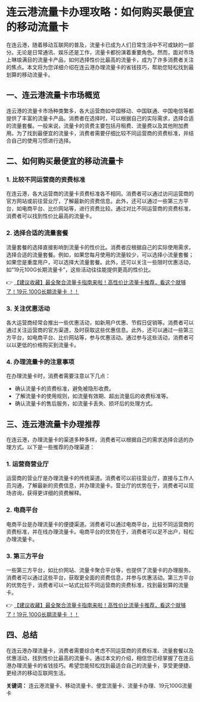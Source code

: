 # 连云港流量卡办理攻略：如何购买最便宜的移动流量卡

在连云港，随着移动互联网的普及，流量卡已成为人们日常生活中不可或缺的一部分。无论是日常通讯、娱乐还是工作，流量卡都扮演着重要角色。然而，面对市场上琳琅满目的流量卡产品，如何选择性价比最高的流量卡，成为了许多消费者关注的焦点。本文将为您详细介绍在连云港办理流量卡的省钱技巧，帮助您轻松找到最划算的移动流量卡。

## 一、连云港流量卡市场概览

连云港的流量卡市场种类繁多，各大运营商如中国移动、中国联通、中国电信等都提供了丰富的流量卡产品。消费者在选择时，可以根据自己的实际需求，选择合适的流量套餐。一般来说，流量卡的资费主要包括月租费、流量费以及其他附加费用。为了找到最便宜的流量卡，消费者需要仔细比较不同运营商的资费标准，并结合自己的使用习惯进行选择。

## 二、如何购买最便宜的移动流量卡

### 1. 比较不同运营商的资费标准

在连云港，各大运营商的流量卡资费标准各不相同。消费者可以通过访问运营商的官方网站或前往营业厅，了解最新的资费信息。此外，还可以通过一些第三方平台，如电商平台、比价网站等，进行资费比较。通过对比不同运营商的资费标准，消费者可以找到性价比最高的流量卡。

### 2. 选择合适的流量套餐

流量套餐的选择直接影响到流量卡的性价比。消费者应根据自己的实际使用需求，选择合适的流量套餐。例如，如果您每月使用的流量较少，可以选择小流量套餐；如果您是重度用户，可以选择大流量套餐。此外，还可以关注一些限时优惠活动，如“19元100G长期流量卡”，这些活动往往能提供更高的性价比。

👉 [【建议收藏】最全聚合流量卡指南来啦！高性价比流量卡推荐，看这个就够了！19元 100G长期流量卡 ！！](https://bit.ly/Liuliangka)

### 3. 关注优惠活动

各大运营商经常会推出一些优惠活动，如新用户优惠、节假日促销等。消费者可以通过关注运营商的官方渠道，及时获取这些优惠信息。此外，还可以通过一些第三方平台，如电商平台、比价网站等，参与优惠活动。通过参与这些活动，消费者可以以更低的价格购买到流量卡。

### 4. 办理流量卡的注意事项

在办理流量卡时，消费者需要注意以下几点：
- 确认流量卡的资费标准，避免被隐形收费。
- 了解流量卡的使用规则，如流量有效期、超出流量后的收费标准等。
- 确认流量卡的售后服务，如流量卡丢失、损坏后的处理方式。

## 三、连云港流量卡办理推荐

在连云港，办理流量卡的渠道多种多样，消费者可以根据自己的需求选择合适的办理方式。以下是一些推荐的办理渠道：

### 1. 运营商营业厅

运营商的营业厅是办理流量卡的传统渠道。消费者可以前往营业厅，直接与工作人员沟通，了解最新的资费信息，并办理流量卡。营业厅的优势在于，消费者可以现场咨询，获得更详细的资费解释。

### 2. 电商平台

电商平台是办理流量卡的便捷渠道。消费者可以通过电商平台，比较不同运营商的资费标准，并在线办理流量卡。电商平台的优势在于，消费者可以足不出户，轻松办理流量卡。

### 3. 第三方平台

一些第三方平台，如比价网站、流量卡聚合平台等，也提供了流量卡的办理服务。消费者可以通过这些平台，获取更全面的资费信息，并参与优惠活动。第三方平台的优势在于，消费者可以一站式比较不同运营商的资费标准，找到最划算的流量卡。

👉 [【建议收藏】最全聚合流量卡指南来啦！高性价比流量卡推荐，看这个就够了！19元 100G长期流量卡 ！！](https://bit.ly/Liuliangka)

## 四、总结

在连云港办理流量卡，消费者需要综合考虑不同运营商的资费标准、流量套餐以及优惠活动，找到性价比最高的流量卡。通过本文的介绍，相信您已经掌握了在连云港办理流量卡的省钱技巧。希望您能轻松找到最适合自己的流量卡，享受更便捷、更经济的移动互联网生活。

**关键词：** 连云港流量卡、移动流量卡、便宜流量卡、流量卡办理、19元100G流量卡